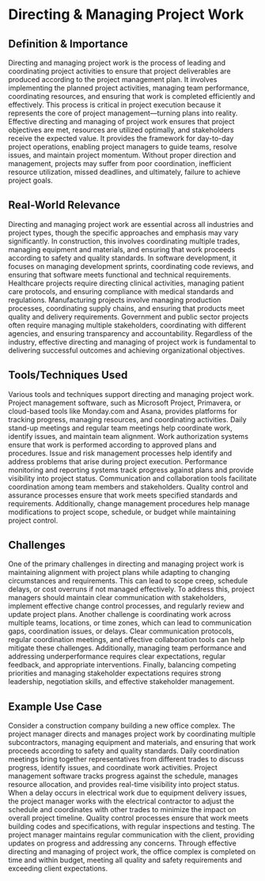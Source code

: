 # Directing & Managing Project Work

## Definition & Importance

Directing and managing project work is the process of leading and coordinating project activities to ensure that project deliverables are produced according to the project management plan. It involves implementing the planned project activities, managing team performance, coordinating resources, and ensuring that work is completed efficiently and effectively. This process is critical in project execution because it represents the core of project management—turning plans into reality. Effective directing and managing of project work ensures that project objectives are met, resources are utilized optimally, and stakeholders receive the expected value. It provides the framework for day-to-day project operations, enabling project managers to guide teams, resolve issues, and maintain project momentum. Without proper direction and management, projects may suffer from poor coordination, inefficient resource utilization, missed deadlines, and ultimately, failure to achieve project goals.

## Real-World Relevance

Directing and managing project work are essential across all industries and project types, though the specific approaches and emphasis may vary significantly. In construction, this involves coordinating multiple trades, managing equipment and materials, and ensuring that work proceeds according to safety and quality standards. In software development, it focuses on managing development sprints, coordinating code reviews, and ensuring that software meets functional and technical requirements. Healthcare projects require directing clinical activities, managing patient care protocols, and ensuring compliance with medical standards and regulations. Manufacturing projects involve managing production processes, coordinating supply chains, and ensuring that products meet quality and delivery requirements. Government and public sector projects often require managing multiple stakeholders, coordinating with different agencies, and ensuring transparency and accountability. Regardless of the industry, effective directing and managing of project work is fundamental to delivering successful outcomes and achieving organizational objectives.

## Tools/Techniques Used

Various tools and techniques support directing and managing project work. Project management software, such as Microsoft Project, Primavera, or cloud-based tools like Monday.com and Asana, provides platforms for tracking progress, managing resources, and coordinating activities. Daily stand-up meetings and regular team meetings help coordinate work, identify issues, and maintain team alignment. Work authorization systems ensure that work is performed according to approved plans and procedures. Issue and risk management processes help identify and address problems that arise during project execution. Performance monitoring and reporting systems track progress against plans and provide visibility into project status. Communication and collaboration tools facilitate coordination among team members and stakeholders. Quality control and assurance processes ensure that work meets specified standards and requirements. Additionally, change management procedures help manage modifications to project scope, schedule, or budget while maintaining project control.

## Challenges

One of the primary challenges in directing and managing project work is maintaining alignment with project plans while adapting to changing circumstances and requirements. This can lead to scope creep, schedule delays, or cost overruns if not managed effectively. To address this, project managers should maintain clear communication with stakeholders, implement effective change control processes, and regularly review and update project plans. Another challenge is coordinating work across multiple teams, locations, or time zones, which can lead to communication gaps, coordination issues, or delays. Clear communication protocols, regular coordination meetings, and effective collaboration tools can help mitigate these challenges. Additionally, managing team performance and addressing underperformance requires clear expectations, regular feedback, and appropriate interventions. Finally, balancing competing priorities and managing stakeholder expectations requires strong leadership, negotiation skills, and effective stakeholder management.

## Example Use Case

Consider a construction company building a new office complex. The project manager directs and manages project work by coordinating multiple subcontractors, managing equipment and materials, and ensuring that work proceeds according to safety and quality standards. Daily coordination meetings bring together representatives from different trades to discuss progress, identify issues, and coordinate work activities. Project management software tracks progress against the schedule, manages resource allocation, and provides real-time visibility into project status. When a delay occurs in electrical work due to equipment delivery issues, the project manager works with the electrical contractor to adjust the schedule and coordinates with other trades to minimize the impact on overall project timeline. Quality control processes ensure that work meets building codes and specifications, with regular inspections and testing. The project manager maintains regular communication with the client, providing updates on progress and addressing any concerns. Through effective directing and managing of project work, the office complex is completed on time and within budget, meeting all quality and safety requirements and exceeding client expectations. 